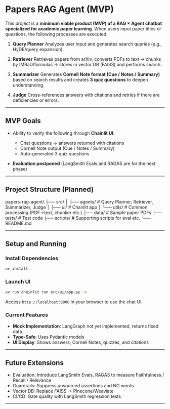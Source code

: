 # Papers RAG Agent (MVP)

This project is a **minimum viable product (MVP) of a RAG × Agent chatbot specialized for academic paper learning**. When users input paper titles or questions, the following processes are executed:

1. **Query Planner**
   Analyzes user input and generates search queries (e.g., HyDE/query expansion).

2. **Retriever**
   Retrieves papers from arXiv, converts PDFs to text → chunks by IMRaD/formulas → stores in vector DB (FAISS) and performs search.

3. **Summarizer**
   Generates **Cornell Note format (Cue / Notes / Summary)** based on search results and creates **3 quiz questions** to deepen understanding.

4. **Judge**
   Cross-references answers with citations and retries if there are deficiencies or errors.

---

## MVP Goals

- Ability to verify the following through **Chainlit UI**:
  - Chat questions → answers returned with citations
  - Cornell Note output (Cue / Notes / Summary)
  - Auto-generated 3 quiz questions

- **Evaluation postponed** (LangSmith Evals and RAGAS are for the next phase)

---

## Project Structure (Planned)

papers-rag-agent/
├── src/
│ ├── agents/ # Query Planner, Retriever, Summarizer, Judge
│ ├── ui/ # Chainlit app
│ └── utils/ # Common processing (PDF→text, chunker etc.)
├── data/ # Sample paper PDFs
├── tests/ # Test code
├── scripts/ # Supporting scripts for eval etc.
└── README.md

---

## Setup and Running

### Install Dependencies

```bash
uv install
```

### Launch UI

```bash
uv run chainlit run src/ui/app.py -w
```

Access `http://localhost:8000` in your browser to use the chat UI.

### Current Features

- **Mock Implementation**: LangGraph not yet implemented, returns fixed data
- **Type-Safe**: Uses Pydantic models
- **UI Display**: Shows answers, Cornell Notes, quizzes, and citations

---

## Future Extensions

- Evaluation: Introduce LangSmith Evals, RAGAS to measure Faithfulness / Recall / Relevance
- Guardrails: Suppress unsourced assertions and NG words
- Vector DB: Replace FAISS → Pinecone/Weaviate
- CI/CD: Gate quality with LangSmith regression tests

---
